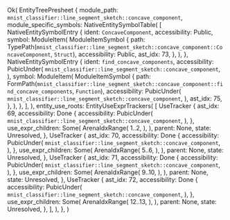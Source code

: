 Ok(
    EntityTreePresheet {
        module_path: `mnist_classifier::line_segment_sketch::concave_component`,
        module_specific_symbols: NativeEntitySymbolTable(
            [
                NativeEntitySymbolEntry {
                    ident: `ConcaveComponent`,
                    accessibility: Public,
                    symbol: ModuleItem(
                        ModuleItemSymbol {
                            path: TypePath(`mnist_classifier::line_segment_sketch::concave_component::ConcaveComponent`, `Struct`),
                            accessibility: Public,
                            ast_idx: 73,
                        },
                    ),
                },
                NativeEntitySymbolEntry {
                    ident: `find_concave_components`,
                    accessibility: PubicUnder(
                        `mnist_classifier::line_segment_sketch::concave_component`,
                    ),
                    symbol: ModuleItem(
                        ModuleItemSymbol {
                            path: FormPath(`mnist_classifier::line_segment_sketch::concave_component::find_concave_components`, `Function`),
                            accessibility: PubicUnder(
                                `mnist_classifier::line_segment_sketch::concave_component`,
                            ),
                            ast_idx: 75,
                        },
                    ),
                },
            ],
        ),
        entity_use_roots: EntityUseExprTrackers(
            [
                UseTracker {
                    ast_idx: 69,
                    accessibility: Done {
                        accessibility: PubicUnder(
                            `mnist_classifier::line_segment_sketch::concave_component`,
                        ),
                    },
                    use_expr_children: Some(
                        ArenaIdxRange(
                            1..2,
                        ),
                    ),
                    parent: None,
                    state: Unresolved,
                },
                UseTracker {
                    ast_idx: 70,
                    accessibility: Done {
                        accessibility: PubicUnder(
                            `mnist_classifier::line_segment_sketch::concave_component`,
                        ),
                    },
                    use_expr_children: Some(
                        ArenaIdxRange(
                            5..6,
                        ),
                    ),
                    parent: None,
                    state: Unresolved,
                },
                UseTracker {
                    ast_idx: 71,
                    accessibility: Done {
                        accessibility: PubicUnder(
                            `mnist_classifier::line_segment_sketch::concave_component`,
                        ),
                    },
                    use_expr_children: Some(
                        ArenaIdxRange(
                            9..10,
                        ),
                    ),
                    parent: None,
                    state: Unresolved,
                },
                UseTracker {
                    ast_idx: 72,
                    accessibility: Done {
                        accessibility: PubicUnder(
                            `mnist_classifier::line_segment_sketch::concave_component`,
                        ),
                    },
                    use_expr_children: Some(
                        ArenaIdxRange(
                            12..13,
                        ),
                    ),
                    parent: None,
                    state: Unresolved,
                },
            ],
        ),
    },
)